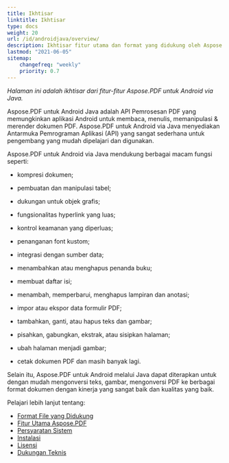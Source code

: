 ```yaml
---
title: Ikhtisar
linktitle: Ikhtisar
type: docs
weight: 20
url: /id/androidjava/overview/
description: Ikhtisar fitur utama dan format yang didukung oleh Aspose.PDF untuk Android via Java, manual instalasi dan lisensi pustaka Java.
lastmod: "2021-06-05"
sitemap:
    changefreq: "weekly"
    priority: 0.7
---
```


_Halaman ini adalah ikhtisar dari fitur-fitur Aspose.PDF untuk Android via Java._

Aspose.PDF untuk Android Java adalah API Pemrosesan PDF yang memungkinkan aplikasi Android untuk membaca, menulis, memanipulasi & merender dokumen PDF. Aspose.PDF untuk Android via Java menyediakan Antarmuka Pemrograman Aplikasi (API) yang sangat sederhana untuk pengembang yang mudah dipelajari dan digunakan.

Aspose.PDF untuk Android via Java mendukung berbagai macam fungsi seperti:

- kompresi dokumen;
- pembuatan dan manipulasi tabel;
- dukungan untuk objek grafis;
- fungsionalitas hyperlink yang luas;
- kontrol keamanan yang diperluas;
- penanganan font kustom;
- integrasi dengan sumber data;
- menambahkan atau menghapus penanda buku;
- membuat daftar isi;

- menambah, memperbarui, menghapus lampiran dan anotasi;
- impor atau ekspor data formulir PDF;
- tambahkan, ganti, atau hapus teks dan gambar;
- pisahkan, gabungkan, ekstrak, atau sisipkan halaman;
- ubah halaman menjadi gambar;
- cetak dokumen PDF dan masih banyak lagi.

Selain itu, Aspose.PDF untuk Android melalui Java dapat diterapkan untuk dengan mudah mengonversi teks, gambar, mengonversi PDF ke berbagai format dokumen dengan kinerja yang sangat baik dan kualitas yang baik.

Pelajari lebih lanjut tentang:

- [Format File yang Didukung](/pdf/id/androidjava/supported-file-formats/)
- [Fitur Utama Aspose.PDF](/pdf/id/androidjava/key-features/)
- [Persyaratan Sistem](/pdf/id/androidjava/system-requirements/)
- [Instalasi](/pdf/id/androidjava/installation/)
- [Lisensi](/pdf/id/androidjava/licensing/)
- [Dukungan Teknis](/pdf/id/androidjava/technical-support/)